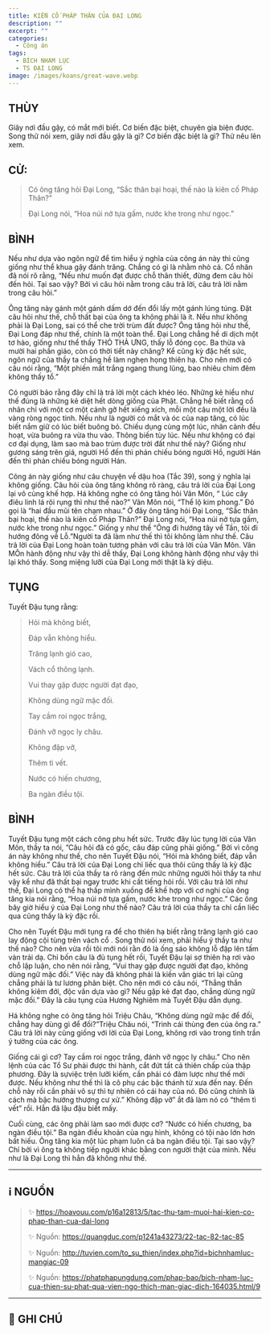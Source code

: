 ```yaml
---
title: KIẾN CỐ PHÁP THÂN CỦA ĐẠI LONG
description: ""
excerpt: ""
categories:
  - Công án
tags:
  - BÍCH NHAM LỤC
  - TS ĐẠI LONG
image: /images/koans/great-wave.webp
---
```


## THÙY

Giây nơi đầu gậy, có mắt mới biết. Cơ biến đặc biệt, chuyên gia biện được. Song thử nói xem, giây nơi đầu gậy là gì? Cơ biến đặc biệt là gì? Thử nêu lên xem.

## CỬ:

> Có ông tăng hỏi Đại Long, “Sắc thân bại hoại, thế nào là kiên cố Pháp Thân?” 
> 
> Đại Long nói, “Hoa núi nở tựa gấm, nước khe trong như ngọc.”

## BÌNH

Nếu như dựa vào ngôn ngữ để tìm hiểu ý nghĩa của công án này thì cũng giống như thể khua gậy đánh trăng. Chẳng có gì là nhằm nhò cả. Cổ nhân đã nói rõ rằng, “Nếu như muốn đạt được chỗ thân thiết, đừng đem câu hỏi đến hỏi. Tại sao vậy? Bởi vì câu hỏi nằm trong câu trả lời, câu trả lời nằm trong câu hỏi.”

Ông tăng này gánh một gánh dấm dớ đến đổi lấy một gánh lúng túng. Đặt câu hỏi như thế, chỗ thất bại của ông ta không phải là ít. Nếu như không phải là Đại Long, sai có thể che trời trùm đất được? Ông tăng hỏi như thế, Đại Long đáp như thế, chính là một toàn thể. Đại Long chẳng hề di dịch một tơ hào, giống như thể thấy THỎ THẢ ƯNG, thấy lỗ đóng cọc. Ba thừa và mười hai phần giáo, còn có thời tiết này chăng? Kể cũng kỳ đặc hết sức, ngôn ngữ của thầy ta chẳng hề làm nghẹn họng thiên hạ. Cho nên mới có câu nói rằng, “Một phiến mất trắng ngang thung lũng, bao nhiêu chim đêm không thấy tổ.”

Có người bảo rằng đây chỉ là trả lời một cách khéo léo. Những kẻ hiểu như thế đúng là những kẻ diệt hết dòng giống của Phật. Chẳng hề biết rằng cổ nhân chỉ với một cơ một cảnh gỡ hết xiếng xích, mỗi một câu một lời đều là vàng ròng ngọc tinh. Nếu như là người có mắt và óc của nạp tăng, có lúc biết nắm giữ có lúc biết buông bỏ. Chiếu dụng cùng một lúc, nhân cảnh đều hoạt, vừa buông ra vừa thu vào. Thông biến tùy lúc. Nếu như không có đại cơ đại dụng, làm sao mà bao trùm được trời đất như thế này? Giống như gương sáng trên giá, người Hồ đến thì phản chiếu bóng người Hồ, người Hán đến thì phản chiếu bóng người Hán.

Công án này giống như câu chuyện về dậu hoa (Tắc 39), song ý nghĩa lại không giống. Câu hỏi của ông tăng không rõ ràng, câu trả lời của Đại Long lại vô cùng khế hợp. Há không nghe có ông tăng hỏi Vân Môn, “ Lúc cây điêu linh lá rôi rụng thì như thế nào?” Vân Môn nói, “Thể lộ kim phong.” Đó gọi là “hai đầu mũi tên chạm nhau.” Ở đây ông tăng hỏi Đại Long, “Sắc thân bại hoại, thế nào là kiên cố Pháp Thân?” Đại Long nói, “Hoa núi nở tựa gấm, nước khe trong như ngọc.” Giống y như thể “Ông đi hướng tây về Tần, tôi đi hướng đông về Lỗ.”Người ta đã làm như thế thì tôi không làm như thế. Câu trả lời của Đại Long hoàn toàn tương phản với câu trả lời của Vân Môn. Vân MÔn hành động như vậy thì dễ thấy, Đại Long không hành động như vậy thì lại khó thấy. Song miệng lưỡi của Đại Long mới thật là kỳ diệu.

## TỤNG

Tuyết Đậu tụng rằng:

> Hỏi mà không biết,
>
> Đáp vẫn không hiểu.
>
> Trăng lạnh gió cao,
>
> Vách cổ thông lạnh.
>
> Vui thay gặp được người đạt đạo,
>
> Không dùng ngữ mặc đối.
>
> Tay cầm roi ngọc trắng,
>
> Đánh vỡ ngọc ly châu.
>
> Không đập vỡ,
>
> Thêm tì vết.
>
> Nước có hiến chương,
>
> Ba ngàn điều tội.

## BÌNH

Tuyết Đậu tụng một cách công phu hết sức. Trước đây lúc tụng lời của Vân Môn, thầy ta nói, ”Câu hỏi đã có gốc, câu đáp cũng phải giống.” Bởi vì công án này không như thế, cho nên Tuyết Đậu nói, “Hỏi mà không biết, đáp vẫn không hiểu.” Câu trả lời của Đại Long chỉ liếc qua thôi cũng thấy là kỳ đặc hết sức. Câu trả lời của thầy ta rõ ràng đến mức những người hỏi thầy ta như vậy kể như đã thất bại ngay trước khi cất tiếng hỏi rồi. Với câu trả lời như thế, Đại Long có thể hạ thấp mình xuống để khế hợp với cơ nghi của ông tăng kia nói rằng, “Hoa núi nở tựa gấm, nước khe trong như ngọc.” Các ông bây giờ hiểu ý của Đại Long như thế nào? Câu trả lời của thầy ta chỉ cần liếc qua cũng thấy là kỳ đặc rồi.

Cho nên Tuyết Đậu mới tụng ra để cho thiên hạ biết rằng trăng lạnh gió cao lay động cội tùng trên vách cổ . Song thử nói xem, phải hiểu ý thầy ta như thế nào? Cho nên vừa rồi tôi mới nói rằn đó là ống sáo không lỗ đập lên tấm vản trải dạ. Chỉ bốn câu là đủ tụng hết rồi, Tuyết Đậu lại sợ thiên hạ rơi vào chỗ lập luận, cho nên nói rằng, “Vui thay gặp được người đạt đạo, không dùng ngữ mặc đối.” Việc này đã không phải là kiến văn giác tri lại cũng chẳng phải là tư lương phân biệt. Cho nên mới có câu nói, “Thẳng thắn không kiêm đới, độc văn dựa vào gì? Nếu gặp kẻ đạt đạo, chẳng dùng ngữ mặc đối.” Đây là câu tụng của Hương Nghiêm mà Tuyết Đậu dẫn dụng.

Há không nghe có ông tăng hỏi Triệu Châu, “Không dùng ngữ mặc để đối, chẳng hay dùng gì để đối?”Triệu Châu nói, “Trình cái thùng đen của ông ra.” Câu trả lời này cũng giống với lời của Đại Long, không rơi vào trong tình trần ý tưởng của các ông.

Giống cái gì cơ? Tay cầm roi ngọc trắng, đánh vỡ ngọc ly châu.” Cho nên lệnh của các Tổ Sư phải được thi hành, cắt đứt tất cả thiên chấp của thập phương. Đây là sựviệc trên lưỡi kiếm, cần phải có đảm lược như thế mới được. Nếu không như thế thì là cô phụ các bậc thánh từ xưa đến nay. Đến chỗ này rồi cần phải vô sự thì tự nhiên có cái hay của nó. Đó cũng chính là cách mà bậc hướng thượng cư xử.” Không đập vỡ” ắt đã làm nó có “thêm tì vết” rồi. Hẳn đã lậu đậu biết mấy.

Cuối cùng, các ông phải làm sao mới được cơ? “Nước có hiến chương, ba ngàn điều tội.” Ba ngàn điều khoản của ngụ hình, không có tội nào lớn hơn bất hiếu. Ông tăng kia một lúc phạm luôn cả ba ngàn điều tội. Tại sao vậy? Chỉ bởi vì ông ta không tiếp người khác bằng con người thật của mình. Nếu như là Đại Long thì hẳn đã không như thế.

<hr class="blog-rule" />

## ℹ️ NGUỒN

> ✨ https://hoavouu.com/p16a12813/5/tac-thu-tam-muoi-hai-kien-co-phap-than-cua-dai-long
>
> ✨ Nguồn: https://quangduc.com/p1241a43273/22-tac-82-tac-85
>
> ✨ Nguồn: http://tuvien.com/to_su_thien/index.php?id=bichnhamluc-mangiac-09
>
> ✨ Nguồn: https://phatphapungdung.com/phap-bao/bich-nham-luc-cua-thien-su-phat-qua-vien-ngo-thich-man-giac-dich-164035.html/9

<hr class="blog-rule" />

## 📌 GHI CHÚ

[^1]: ⭐️ <a href="/masters/ts-dai-long/" target="_blank">🔗 TS ĐẠI LONG</a>
